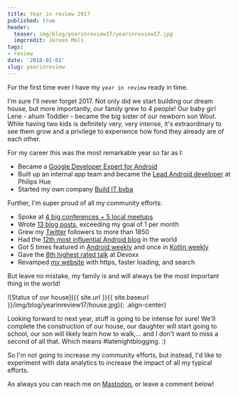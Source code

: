 ```yaml
---
title: Year in review 2017
published: true
header:
  teaser: img/blog/yearinreview17/yearinreview17.jpg
  imgcredit: Jeroen Mols
tags:
- review
date: '2018-01-01'
slug: yearinreview
---
```


For the first time ever I have my `year in review` ready in time.

I'm sure I'll never forget 2017. Not only did we start building our dream house, but more importantly, our family grew to 4 people! Our baby girl Lene - ahum Toddler - became the big sister of our newborn son Wout. While having two kids is definitely very, very intense, it's extraordinary to see them grow and a privilege to experience how fond they already are of each other.

For my career this was the most remarkable year so far as I:

- Became a [Google Developer Expert for Android](https://developers.google.com/experts/people/jeroen-mols)
- Built up an internal app team and became the [Lead Android developer](https://www.linkedin.com/feed/update/urn:li:activity:6264882628466475008) at Philips Hue
- Started my own company [Build IT bvba](https://jeroenmols.com/hireme/)

Further, I'm super proud of all my community efforts:

- Spoke at [4 big conferences + 5 local meetups](https://jeroenmols.com/speaking/)
- Wrote [13 blog posts](http://jeroenmols.com/blog/), exceeding my goal of 1 per month
- Grew my [Twitter](https://twitter.com/molsjeroen) followers to more than 1850
- Had the [12th most influential Android blog](https://medium.com/@jordanjoz/12-android-blogs-you-should-be-following-1220c7e5398d) in the world
- Got 5 times featured in [Android weekly](http://androidweekly.net/search?keyword=jeroen+mols&commit=Search) and once in [Kotlin weekly](http://mailchi.mp/kotlinweekly/kotlin-weekly-59)
- Gave the [8th highest rated talk](https://devoxx.be/2017/11/the-top-100-rated-devoxx-belgium-2017-talks/) at Devoxx
- Revamped [my website](https://jeroenmols.com/) with https, faster loading, and search

But leave no mistake, my family is and will always be the most important thing in the world!

![Status of our house]({{ site.url }}{{ site.baseurl }}/img/blog/yearinreview17/house.jpg){: .align-center}

Looking forward to next year, stuff is going to be intense for sure! We'll complete the construction of our house, our daughter will start going to school, our son will likely learn how to walk,... and I don't want to miss a second of all that. Which means #latenightblogging. :)

So I'm not going to increase my community efforts, but instead, I'd like to experiment with data analytics to increase the impact of all my typical efforts.

As always you can reach me on [Mastodon](https://androiddev.social/@Jeroenmols), or leave a comment below!
